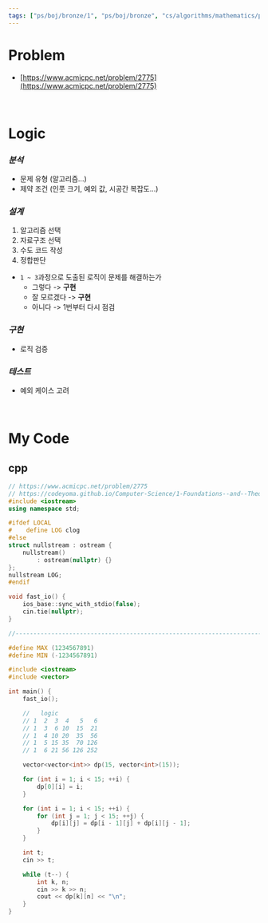 ```yaml
---
tags: ["ps/boj/bronze/1", "ps/boj/bronze", "cs/algorithms/mathematics/ps","cs/algorithms/implementation/ps","cs/algorithms/dynamic-programming/ps"]
---
```


# Problem
- [https://www.acmicpc.net/problem/2775](https://www.acmicpc.net/problem/2775)

<br/>

# Logic

### *분석*
- 문제 유형 (알고리즘...)
- 제약 조건 (인풋 크기, 예외 값, 시공간 복잡도...)

### *설계*
1. 알고리즘 선택
2. 자료구조 선택
3. 수도 코드 작성
4. 정합판단
  - `1 ~ 3`과정으로 도출된 로직이 문제를 해결하는가
    - 그렇다 -> **구현**
    - 잘 모르겠다 -> **구현**
    - 아니다 -> 1번부터 다시 점검

### *구현*
- 로직 검증

### *테스트*
- 예외 케이스 고려

<br/>

# My Code
## cpp
```cpp title="boj/2775.cpp"
// https://www.acmicpc.net/problem/2775
// https://codeyoma.github.io/Computer-Science/1-Foundations--and--Theory/Algorithms/ps/boj/2775/2775
#include <iostream>
using namespace std;

#ifdef LOCAL
#    define LOG clog
#else
struct nullstream : ostream {
    nullstream()
        : ostream(nullptr) {}
};
nullstream LOG;
#endif

void fast_io() {
    ios_base::sync_with_stdio(false);
    cin.tie(nullptr);
}

//--------------------------------------------------------------------------------------------------

#define MAX (1234567891)
#define MIN (-1234567891)

#include <iostream>
#include <vector>

int main() {
    fast_io();

    //   logic
    // 1  2  3  4   5   6
    // 1  3  6 10  15  21
    // 1  4 10 20  35  56
    // 1  5 15 35  70 126
    // 1  6 21 56 126 252

    vector<vector<int>> dp(15, vector<int>(15));

    for (int i = 1; i < 15; ++i) {
        dp[0][i] = i;
    }

    for (int i = 1; i < 15; ++i) {
        for (int j = 1; j < 15; ++j) {
            dp[i][j] = dp[i - 1][j] + dp[i][j - 1];
        }
    }

    int t;
    cin >> t;

    while (t--) {
        int k, n;
        cin >> k >> n;
        cout << dp[k][n] << "\n";
    }
}

```

